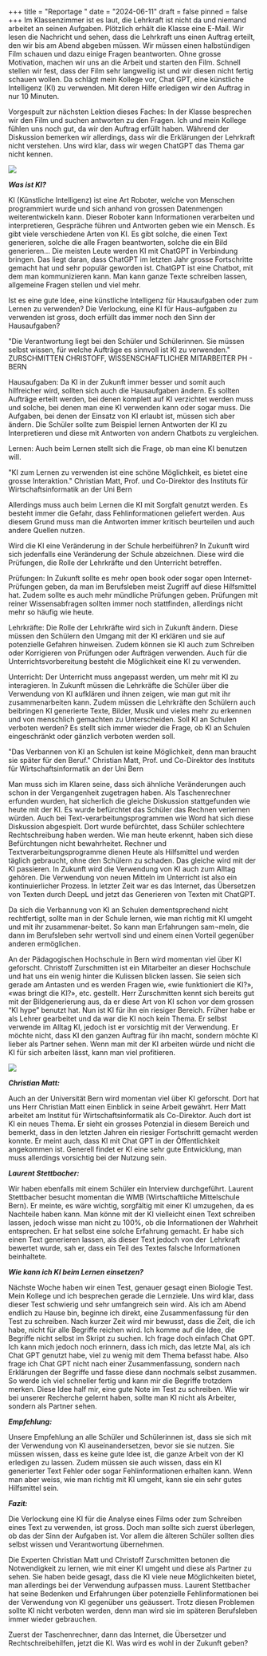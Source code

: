 +++
title = "Reportage "
date = "2024-06-11"
draft = false
pinned = false
+++
Im Klassenzimmer ist es laut, die Lehrkraft ist nicht da und niemand arbeitet an seinen Aufgaben. Plötzlich erhält die Klasse eine E-Mail. Wir lesen die Nachricht und sehen, dass die Lehrkraft uns einen Auftrag erteilt, den wir bis am Abend abgeben müssen. Wir müssen einen halbstündigen Film schauen und dazu einige Fragen beantworten. Ohne grosse Motivation, machen wir uns an die Arbeit und starten den Film. Schnell stellen wir fest, dass der Film sehr langweilig ist und wir diesen nicht fertig schauen wollen. Da schlägt mein Kollege vor, Chat GPT, eine künstliche Intelligenz (KI) zu verwenden. Mit deren Hilfe erledigen wir den Auftrag in nur 10 Minuten.

Vorgespult zur nächsten Lektion dieses Faches: In der Klasse besprechen wir den Film und suchen antworten zu den Fragen. Ich und mein Kollege fühlen uns noch gut, da wir den Auftrag erfüllt haben. Während der Diskussion bemerken wir allerdings, dass wir die Erklärungen der Lehrkraft nicht verstehen. Uns wird klar, dass wir wegen ChatGPT das Thema gar nicht kennen.

![](unbenannt.png)

***Was ist KI?***

KI (Künstliche Intelligenz) ist eine Art Roboter, welche von Menschen programmiert wurde und sich anhand von grossen Datenmengen weiterentwickeln kann. Dieser Roboter kann Informationen verarbeiten und interpretieren, Gespräche führen und Antworten geben wie ein Mensch. Es gibt viele verschiedene Arten von KI. Es gibt solche, die einen Text generieren, solche die alle Fragen beantworten, solche die ein Bild generieren… Die meisten Leute werden KI mit ChatGPT in Verbindung bringen. Das liegt daran, dass ChatGPT im letzten Jahr grosse Fortschritte gemacht hat und sehr populär geworden ist. ChatGPT ist eine Chatbot, mit dem man kommunizieren kann. Man kann ganze Texte schreiben lassen, allgemeine Fragen stellen und viel mehr. 

Ist es eine gute Idee, eine künstliche Intelligenz für Hausaufgaben oder zum Lernen zu verwenden?
Die Verlockung, eine KI für Haus–aufgaben zu verwenden ist gross, doch erfüllt das immer noch den Sinn der Hausaufgaben?

"Die Verantwortung liegt bei den Schüler und Schülerinnen. Sie müssen selbst wissen, für welche Aufträge es sinnvoll ist KI zu verwenden."
ZURSCHMITTEN CHRISTOFF, WISSENSCHAFTLICHER MITARBEITER PH - BERN

Hausaufgaben:
Da KI in der Zukunft immer besser und somit auch hilfreicher wird, sollten sich auch die Hausaufgaben ändern. Es sollten Aufträge erteilt werden, bei denen komplett auf KI verzichtet werden muss und solche, bei denen man eine KI verwenden kann oder sogar muss. Die Aufgaben, bei denen der Einsatz von KI erlaubt ist, müssen sich aber ändern. Die Schüler sollte zum Beispiel lernen Antworten der KI zu Interpretieren und diese mit Antworten von andern Chatbots zu vergleichen.

Lernen:
Auch beim Lernen stellt sich die Frage, ob man eine KI benutzen will. 

"KI zum Lernen zu verwenden ist eine schöne Möglichkeit, es bietet eine grosse Interaktion."
Christian Matt, Prof. und Co-Direktor des Instituts für Wirtschaftsinformatik an der Uni Bern

Allerdings muss auch beim Lernen die KI mit Sorgfalt genutzt werden. Es besteht immer die Gefahr, dass Fehlinformationen geliefert werden. Aus diesem Grund muss man die Antworten immer kritisch beurteilen und auch andere Quellen nutzen. 

Wird die KI eine Veränderung in der Schule herbeiführen?
In Zukunft wird sich jedenfalls eine Veränderung der Schule abzeichnen. Diese wird die Prüfungen, die Rolle der Lehrkräfte und den Unterricht betreffen.

Prüfungen:
In Zukunft sollte es mehr open book oder sogar open Internet-Prüfungen geben, da man im Berufsleben meist Zugriff auf diese Hilfsmittel hat. Zudem sollte es auch mehr mündliche Prüfungen geben. Prüfungen mit reiner Wissensabfragen sollten immer noch stattfinden, allerdings nicht mehr so häufig wie heute.

Lehrkräfte:
Die Rolle der Lehrkräfte wird sich in Zukunft ändern. Diese müssen den Schülern den Umgang mit der KI erklären und sie auf potenzielle Gefahren hinweisen. Zudem können sie KI auch zum Schreiben oder Korrigieren von Prüfungen oder Aufträgen verwenden. Auch für die Unterrichtsvorbereitung besteht die Möglichkeit eine KI zu verwenden.

Unterricht:
Der Unterricht muss angepasst werden, um mehr mit KI zu interagieren.
In Zukunft müssen die Lehrkräfte die Schüler über die Verwendung von KI aufklären und ihnen zeigen, wie man gut mit ihr zusammenarbeiten kann. Zudem müssen die Lehrkräfte den Schülern auch beibringen KI generierte Texte, Bilder, Musik und vieles mehr zu erkennen und von menschlich gemachten zu Unterscheiden.
Soll KI an Schulen verboten werden?
Es stellt sich immer wieder die Frage, ob KI an Schulen eingeschränkt oder gänzlich verboten werden soll.

"Das Verbannen von KI an Schulen ist keine Möglichkeit, denn man braucht sie später für den Beruf."
Christian Matt, Prof. und Co-Direktor des Instituts für Wirtschaftsinformatik an der Uni Bern

Man muss sich im Klaren seine, dass sich ähnliche Veränderungen auch schon in der Vergangenheit zugetragen haben. Als Taschenrechner erfunden wurden, hat sicherlich die gleiche Diskussion stattgefunden wie heute mit der KI. Es wurde befürchtet das Schüler das Rechnen verlernen würden. Auch bei Text-verarbeitungsprogrammen wie Word hat sich diese Diskussion abgespielt. Dort wurde befürchtet, dass Schüler schlechtere Rechtschreibung haben werden. Wie man heute erkennt, haben sich diese Befürchtungen nicht bewahrheitet. Rechner und Textverarbeitungsprogramme dienen Heute als Hilfsmittel und werden täglich gebraucht, ohne den Schülern zu schaden. Das gleiche wird mit der KI passieren. In Zukunft wird die Verwendung von KI auch zum Alltag gehören.
Die Verwendung von neuen Mitteln im Unterricht ist also ein kontinuierlicher Prozess. In letzter Zeit war es das Internet, das Übersetzen von Texten durch DeepL und jetzt das Generieren von Texten mit ChatGPT.

Da sich die Verbannung von KI an Schulen dementsprechend nicht rechtfertigt, sollte man in der Schule lernen, wie man richtig mit KI umgeht und mit ihr zusammenar-beitet. So kann man Erfahrungen sam¬meln, die dann im Berufsleben sehr wertvoll sind und einem einen Vorteil gegenüber anderen ermöglichen.

An der Pädagogischen Hochschule in Bern wird momentan viel über KI geforscht. Christoff Zurschmitten ist ein Mitarbeiter an dieser Hochschule und hat uns ein wenig hinter die Kulissen blicken lassen. Sie seien sich gerade am Antasten und es werden Fragen wie, «wie funktioniert die KI?», «was bringt die KI?», etc. gestellt. Herr Zurschmitten kennt sich bereits gut mit der Bildgenerierung aus, da er diese Art von KI schon vor dem grossen “KI hype” benutzt hat. Nun ist KI für ihn ein riesiger Bereich. Früher habe er als Lehrer gearbeitet und da war die KI noch kein Thema. Er selbst verwende im Alltag KI, jedoch ist er vorsichtig mit der Verwendung. Er möchte nicht, dass KI den ganzen Auftrag für ihn macht, sondern möchte KI lieber als Partner sehen. Wenn man mit der KI arbeiten würde und nicht die KI für sich arbeiten lässt, kann man viel profitieren. 

![](unbenannt.jpg)

***Christian Matt:***

Auch an der Universität Bern wird momentan viel über KI geforscht. Dort hat uns Herr Christian Matt einen Einblick in seine Arbeit gewährt. Herr Matt arbeitet am Institut für Wirtschaftsinformatik als Co-Direktor. Auch dort ist KI ein neues Thema. Er sieht ein grosses Potenzial in diesem Bereich und bemerkt, dass in den letzten Jahren ein riesiger Fortschritt gemacht werden konnte. Er meint auch, dass KI mit Chat GPT in der Öffentlichkeit angekommen ist. Generell findet er KI eine sehr gute Entwicklung, man muss allerdings vorsichtig bei der Nutzung sein.

***Laurent Stettbacher:***

Wir haben ebenfalls mit einem Schüler ein Interview durchgeführt. Laurent Stettbacher besucht momentan die WMB (Wirtschaftliche Mittelschule Bern). Er meinte, es wäre wichtig, sorgfältig mit einer KI umzugehen, da es Nachteile haben kann. Man könne mit der KI vielleicht einen Text schreiben lassen, jedoch wisse man nicht zu 100%, ob die Informationen der Wahrheit entsprechen. Er hat selbst eine solche Erfahrung gemacht. Er habe sich einen Text generieren lassen, als dieser Text jedoch von der  Lehrkraft bewertet wurde, sah er, dass ein Teil des Textes falsche Informationen beinhaltete. 

***Wie kann ich KI beim Lernen einsetzen?***

Nächste Woche haben wir einen Test, genauer gesagt einen Biologie Test. Mein Kollege und ich besprechen gerade die Lernziele. Uns wird klar, dass dieser Test schwierig und sehr umfangreich sein wird. Als ich am Abend endlich zu Hause bin, beginne ich direkt, eine Zusammenfassung für den Test zu schreiben. Nach kurzer Zeit wird mir bewusst, dass die Zeit, die ich habe, nicht für alle Begriffe reichen wird. Ich komme auf die Idee, die Begriffe nicht selbst im Skript zu suchen. Ich frage doch einfach Chat GPT. Ich kann mich jedoch noch erinnern, dass ich mich, das letzte Mal, als ich Chat GPT genutzt habe, viel zu wenig mit dem Thema befasst habe. Also frage ich Chat GPT nicht nach einer Zusammenfassung, sondern nach Erklärungen der Begriffe und fasse diese dann nochmals selbst zusammen. So werde ich viel schneller fertig und kann mir die Begriffe trotzdem merken. Diese Idee half mir, eine gute Note im Test zu schreiben. Wie wir bei unserer Recherche gelernt haben, sollte man KI nicht als Arbeiter, sondern als Partner sehen. 

***Empfehlung:***

Unsere Empfehlung an alle Schüler und Schülerinnen ist, dass sie sich mit der Verwendung von KI auseinandersetzen, bevor sie sie nutzen. Sie müssen wissen, dass es keine gute Idee ist, die ganze Arbeit von der KI erledigen zu lassen. Zudem müssen sie auch wissen, dass ein KI generierter Text Fehler oder sogar Fehlinformationen erhalten kann. Wenn man aber weiss, wie man richtig mit KI umgeht, kann sie ein sehr gutes Hilfsmittel sein.

***Fazit:***

Die Verlockung eine KI für die Analyse eines Films oder zum Schreiben eines Text zu verwenden, ist gross. Doch man sollte sich zuerst überlegen, ob das der Sinn der Aufgaben ist. Vor allem die älteren Schüler sollten dies selbst wissen und Verantwortung übernehmen. 

Die Experten Christian Matt und Christoff Zurschmitten betonen die Notwendigkeit zu lernen, wie mit einer KI umgeht und diese als Partner zu sehen. Sie haben beide gesagt, dass die KI viele neue Möglichkeiten bietet, man allerdings bei der Verwendung aufpassen muss. Laurent Stettbacher hat seine Bedenken und Erfahrungen über potenzielle Fehlinformationen bei der Verwendung von KI gegenüber uns geäussert. Trotz diesen Problemen sollte KI nicht verboten werden, denn man wird sie im späteren Berufsleben immer wieder gebrauchen. 

Zuerst der Taschenrechner, dann das Internet, die Übersetzer und Rechtschreibehilfen, jetzt die KI. Was wird es wohl in der Zukunft geben?